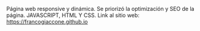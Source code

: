 Página web responsive y dinámica.
Se priorizó la optimización y SEO de la página.
JAVASCRIPT, HTML Y CSS.
Link al sitio web: https://francogiaccone.github.io
